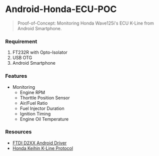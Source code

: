 # Android-Honda-ECU-POC
> Proof-of-Concept: Monitoring Honda Wave125i's ECU K-Line from Android Smartphone.



### Requirement
1. FT232R with Opto-Isolator
2. USB OTG
3. Android Smartphone

### Features
- Monitoring
  - Engine RPM
  - Thorttle Position Sensor
  - Air/Fuel Ratio
  - Fuel Injector Duration
  - Ignition Timing
  - Engine Oil Temperature

### Resources
- [FTDI D2XX Android Driver](https://ftdichip.com/drivers/d2xx-drivers/)
- [Honda Keihin K-Line Protocol](https://github.com/AutotronicCommunity/Honda_Keihin_KLine_Protocol/)

